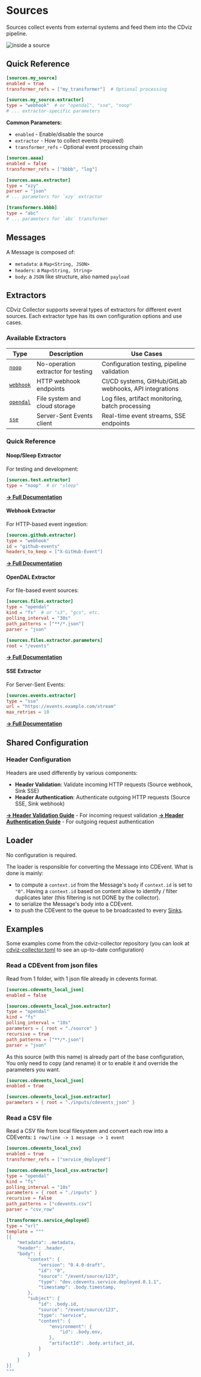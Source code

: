 # Sources

Sources collect events from external systems and feed them into the CDviz pipeline.

![inside a source](/architectures/inside_source.excalidraw.svg)

## Quick Reference

```toml
[sources.my_source]
enabled = true
transformer_refs = ["my_transformer"]  # Optional processing

[sources.my_source.extractor]
type = "webhook"  # or "opendal", "sse", "noop"
# ... extractor-specific parameters
```

**Common Parameters:**

- `enabled` - Enable/disable the source
- `extractor` - How to collect events (required)
- `transformer_refs` - Optional event processing chain

```toml
[sources.aaaa]
enabled = false
transformer_refs = ["bbbb", "log"]

[sources.aaaa.extractor]
type = "xzy"
parser = "json"
# ... parameters for `xzy` extractor

[transformers.bbbb]
type = "abc"
# ... parameters for `abc` transformer
```

## Messages

A Message is composed of:

- `metadata`: a `Map<String, JSON>`
- `headers`: a `Map<String, String>`
- `body`: a `JSON` like structure, also named `payload`

## Extractors

CDviz Collector supports several types of extractors for different event sources. Each extractor type has its own configuration options and use cases.

### Available Extractors

| Type                      | Description                        | Use Cases                                               |
| ------------------------- | ---------------------------------- | ------------------------------------------------------- |
| [`noop`](./noop.md)       | No-operation extractor for testing | Configuration testing, pipeline validation              |
| [`webhook`](./webhook.md) | HTTP webhook endpoints             | CI/CD systems, GitHub/GitLab webhooks, API integrations |
| [`opendal`](./opendal.md) | File system and cloud storage      | Log files, artifact monitoring, batch processing        |
| [`sse`](./sse.md)         | Server-Sent Events client          | Real-time event streams, SSE endpoints                  |

### Quick Reference

#### Noop/Sleep Extractor

For testing and development:

```toml
[sources.test.extractor]
type = "noop"  # or "sleep"
```

**[→ Full Documentation](./noop.md)**

#### Webhook Extractor

For HTTP-based event ingestion:

```toml
[sources.github.extractor]
type = "webhook"
id = "github-events"
headers_to_keep = ["X-GitHub-Event"]
```

**[→ Full Documentation](./webhook.md)**

#### OpenDAL Extractor

For file-based event sources:

```toml
[sources.files.extractor]
type = "opendal"
kind = "fs"  # or "s3", "gcs", etc.
polling_interval = "30s"
path_patterns = ["**/*.json"]
parser = "json"

[sources.files.extractor.parameters]
root = "/events"
```

**[→ Full Documentation](./opendal.md)**

#### SSE Extractor

For Server-Sent Events:

```toml
[sources.events.extractor]
type = "sse"
url = "https://events.example.com/stream"
max_retries = 10
```

**[→ Full Documentation](./sse.md)**

## Shared Configuration

### Header Configuration

Headers are used differently by various components:

- **Header Validation**: Validate incoming HTTP requests (Source webhook, Sink SSE)
- **Header Authentication**: Authenticate outgoing HTTP requests (Source SSE, Sink webhook)

**[→ Header Validation Guide](../header-validation.md)** - For incoming request validation
**[→ Header Authentication Guide](../header-authentication.md)** - For outgoing request authentication

## Loader

No configuration is required.

The loader is responsible for converting the Message into CDEvent. What is done is mainly:

- to compute a `context.id` from the Message's `body` if `context.id` is set to `"0"`.
  Having a `context.id` based on content allow to identify / filter duplicates later (this filtering is not DONE by the collector).
- to serialize the Message's body into a CDEvent.
- to push the CDEvent to the queue to be broadcasted to every [Sinks].

## Examples

Some examples come from the cdviz-collector repository (you can look at [cdviz-collector.toml](https://github.com/cdviz-dev/cdviz-collector/blob/main/examples/assets/cdviz-collector.toml) to see an up-to-date configuration)

### Read a CDEvent from json files

Read from 1 folder, with 1 json file already in cdevents format.

```toml
[sources.cdevents_local_json]
enabled = false

[sources.cdevents_local_json.extractor]
type = "opendal"
kind = "fs"
polling_interval = "10s"
parameters = { root = "./source" }
recursive = true
path_patterns = ["**/*.json"]
parser = "json"
```

As this source (with this name) is already part of the base configuration, You only need to copy (and rename) it or to enable it and override the parameters you want.

```toml
[sources.cdevents_local_json]
enabled = true

[sources.cdevents_local_json.extractor]
parameters = { root = "./inputs/cdevents_json" }
```

### Read a CSV file

Read a CSV file from local filesystem and convert each row into a CDEvents: `1 row/line -> 1 message -> 1 event`

```toml
[sources.cdevents_local_csv]
enabled = true
transformer_refs = ["service_deployed"]

[sources.cdevents_local_csv.extractor]
type = "opendal"
kind = "fs"
polling_interval = "10s"
parameters = { root = "./inputs" }
recursive = false
path_patterns = ["cdevents.csv"]
parser = "csv_row"

[transformers.service_deployed]
type = "vrl"
template = """
[{
    "metadata": .metadata,
    "header": .header,
    "body": {
        "context": {
            "version": "0.4.0-draft",
            "id": "0",
            "source": "/event/source/123",
            "type": "dev.cdevents.service.deployed.0.1.1",
            "timestamp": .body.timestamp,
        },
        "subject": {
            "id": .body.id,
            "source": "/event/source/123",
            "type": "service",
            "content": {
                "environment": {
                    "id": .body.env,
                },
                "artifactId": .body.artifact_id,
            }
        }
    }
}]
"""
```

[Sinks]: ../sinks/
[Transformers]: transformers
[service]: <https://docs.rs/opendal/latest/opendal/services/index.html>
